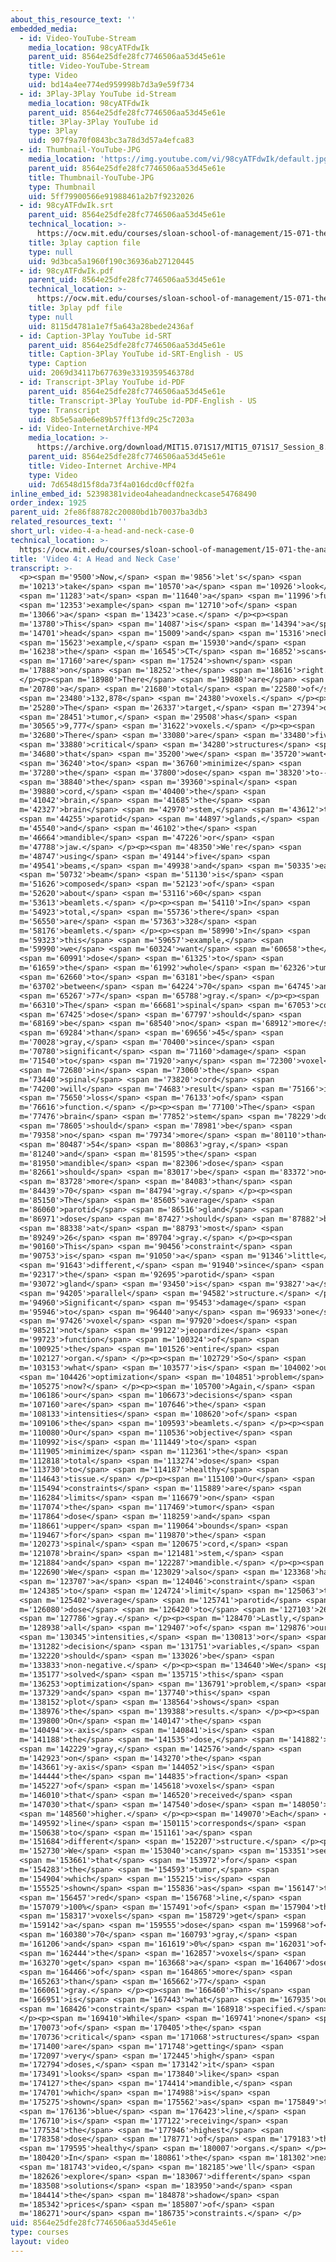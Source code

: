 ```yaml
---
about_this_resource_text: ''
embedded_media:
  - id: Video-YouTube-Stream
    media_location: 98cyATFdwIk
    parent_uid: 8564e25dfe28fc7746506aa53d45e61e
    title: Video-YouTube-Stream
    type: Video
    uid: bd14a4ee774ed959998b7d3a9e59f734
  - id: 3Play-3Play YouTube id-Stream
    media_location: 98cyATFdwIk
    parent_uid: 8564e25dfe28fc7746506aa53d45e61e
    title: 3Play-3Play YouTube id
    type: 3Play
    uid: 907f9a70f0843bc3a78d3d57a4efca83
  - id: Thumbnail-YouTube-JPG
    media_location: 'https://img.youtube.com/vi/98cyATFdwIk/default.jpg'
    parent_uid: 8564e25dfe28fc7746506aa53d45e61e
    title: Thumbnail-YouTube-JPG
    type: Thumbnail
    uid: 5ff79900566e91988461a2b7f9232026
  - id: 98cyATFdwIk.srt
    parent_uid: 8564e25dfe28fc7746506aa53d45e61e
    technical_location: >-
      https://ocw.mit.edu/courses/sloan-school-of-management/15-071-the-analytics-edge-spring-2017/linear-optimization/radiation-therapy-an-application-of-linear-optimization/video-4-a-head-and-neck-case/video-4-a-head-and-neck-case-0/98cyATFdwIk.srt
    title: 3play caption file
    type: null
    uid: 9d3bca5a1960f190c36936ab27120445
  - id: 98cyATFdwIk.pdf
    parent_uid: 8564e25dfe28fc7746506aa53d45e61e
    technical_location: >-
      https://ocw.mit.edu/courses/sloan-school-of-management/15-071-the-analytics-edge-spring-2017/linear-optimization/radiation-therapy-an-application-of-linear-optimization/video-4-a-head-and-neck-case/video-4-a-head-and-neck-case-0/98cyATFdwIk.pdf
    title: 3play pdf file
    type: null
    uid: 8115d4781a1e7f5a643a28bede2436af
  - id: Caption-3Play YouTube id-SRT
    parent_uid: 8564e25dfe28fc7746506aa53d45e61e
    title: Caption-3Play YouTube id-SRT-English - US
    type: Caption
    uid: 2069d34117b677639e3319359546378d
  - id: Transcript-3Play YouTube id-PDF
    parent_uid: 8564e25dfe28fc7746506aa53d45e61e
    title: Transcript-3Play YouTube id-PDF-English - US
    type: Transcript
    uid: 8b5e5aa0e6e89b57ff13fd9c25c7203a
  - id: Video-InternetArchive-MP4
    media_location: >-
      https://archive.org/download/MIT15.071S17/MIT15_071S17_Session_8.3.07_300k.mp4
    parent_uid: 8564e25dfe28fc7746506aa53d45e61e
    title: Video-Internet Archive-MP4
    type: Video
    uid: 7d6548d15f8da73f4a016dcd0cff02fa
inline_embed_id: 52398381video4aheadandneckcase54768490
order_index: 1925
parent_uid: 2fe86f88782c20080bd1b70037ba3db3
related_resources_text: ''
short_url: video-4-a-head-and-neck-case-0
technical_location: >-
  https://ocw.mit.edu/courses/sloan-school-of-management/15-071-the-analytics-edge-spring-2017/linear-optimization/radiation-therapy-an-application-of-linear-optimization/video-4-a-head-and-neck-case/video-4-a-head-and-neck-case-0
title: 'Video 4: A Head and Neck Case'
transcript: >-
  <p><span m='9500'>Now,</span> <span m='9856'>let's</span> <span
  m='10213'>take</span> <span m='10570'>a</span> <span m='10926'>look</span>
  <span m='11283'>at</span> <span m='11640'>a</span> <span m='11996'>full</span>
  <span m='12353'>example</span> <span m='12710'>of</span> <span
  m='13066'>a</span> <span m='13423'>case.</span> </p><p><span
  m='13780'>This</span> <span m='14087'>is</span> <span m='14394'>a</span> <span
  m='14701'>head</span> <span m='15009'>and</span> <span m='15316'>neck</span>
  <span m='15623'>example,</span> <span m='15930'>and</span> <span
  m='16238'>the</span> <span m='16545'>CT</span> <span m='16852'>scans</span>
  <span m='17160'>are</span> <span m='17524'>shown</span> <span
  m='17888'>on</span> <span m='18252'>the</span> <span m='18616'>right.</span>
  </p><p><span m='18980'>There</span> <span m='19880'>are</span> <span
  m='20780'>a</span> <span m='21680'>total</span> <span m='22580'>of</span>
  <span m='23480'>132,878</span> <span m='24380'>voxels.</span> </p><p><span
  m='25280'>The</span> <span m='26337'>target,</span> <span m='27394'>or</span>
  <span m='28451'>tumor,</span> <span m='29508'>has</span> <span
  m='30565'>9,777</span> <span m='31622'>voxels.</span> </p><p><span
  m='32680'>There</span> <span m='33080'>are</span> <span m='33480'>five</span>
  <span m='33880'>critical</span> <span m='34280'>structures</span> <span
  m='34680'>that</span> <span m='35200'>we</span> <span m='35720'>want</span>
  <span m='36240'>to</span> <span m='36760'>minimize</span> <span
  m='37280'>the</span> <span m='37800'>dose</span> <span m='38320'>to--</span>
  <span m='38840'>the</span> <span m='39360'>spinal</span> <span
  m='39880'>cord,</span> <span m='40400'>the</span> <span
  m='41042'>brain,</span> <span m='41685'>the</span> <span
  m='42327'>brain</span> <span m='42970'>stem,</span> <span m='43612'>the</span>
  <span m='44255'>parotid</span> <span m='44897'>glands,</span> <span
  m='45540'>and</span> <span m='46102'>the</span> <span
  m='46664'>mandible</span> <span m='47226'>or</span> <span
  m='47788'>jaw.</span> </p><p><span m='48350'>We're</span> <span
  m='48747'>using</span> <span m='49144'>five</span> <span
  m='49541'>beams,</span> <span m='49938'>and</span> <span m='50335'>each</span>
  <span m='50732'>beam</span> <span m='51130'>is</span> <span
  m='51626'>composed</span> <span m='52123'>of</span> <span
  m='52620'>about</span> <span m='53116'>60</span> <span
  m='53613'>beamlets.</span> </p><p><span m='54110'>In</span> <span
  m='54923'>total,</span> <span m='55736'>there</span> <span
  m='56550'>are</span> <span m='57363'>328</span> <span
  m='58176'>beamlets.</span> </p><p><span m='58990'>In</span> <span
  m='59323'>this</span> <span m='59657'>example,</span> <span
  m='59990'>we</span> <span m='60324'>want</span> <span m='60658'>the</span>
  <span m='60991'>dose</span> <span m='61325'>to</span> <span
  m='61659'>the</span> <span m='61992'>whole</span> <span m='62326'>tumor</span>
  <span m='62660'>to</span> <span m='63181'>be</span> <span
  m='63702'>between</span> <span m='64224'>70</span> <span m='64745'>and</span>
  <span m='65267'>77</span> <span m='65788'>gray.</span> </p><p><span
  m='66310'>The</span> <span m='66681'>spinal</span> <span m='67053'>cord</span>
  <span m='67425'>dose</span> <span m='67797'>should</span> <span
  m='68169'>be</span> <span m='68540'>no</span> <span m='68912'>more</span>
  <span m='69284'>than</span> <span m='69656'>45</span> <span
  m='70028'>gray,</span> <span m='70400'>since</span> <span
  m='70780'>significant</span> <span m='71160'>damage</span> <span
  m='71540'>to</span> <span m='71920'>any</span> <span m='72300'>voxel</span>
  <span m='72680'>in</span> <span m='73060'>the</span> <span
  m='73440'>spinal</span> <span m='73820'>cord</span> <span
  m='74200'>will</span> <span m='74683'>result</span> <span m='75166'>in</span>
  <span m='75650'>loss</span> <span m='76133'>of</span> <span
  m='76616'>function.</span> </p><p><span m='77100'>The</span> <span
  m='77476'>brain</span> <span m='77852'>stem</span> <span m='78229'>dose</span>
  <span m='78605'>should</span> <span m='78981'>be</span> <span
  m='79358'>no</span> <span m='79734'>more</span> <span m='80110'>than</span>
  <span m='80487'>54</span> <span m='80863'>gray,</span> <span
  m='81240'>and</span> <span m='81595'>the</span> <span
  m='81950'>mandible</span> <span m='82306'>dose</span> <span
  m='82661'>should</span> <span m='83017'>be</span> <span m='83372'>no</span>
  <span m='83728'>more</span> <span m='84083'>than</span> <span
  m='84439'>70</span> <span m='84794'>gray.</span> </p><p><span
  m='85150'>The</span> <span m='85605'>average</span> <span
  m='86060'>parotid</span> <span m='86516'>gland</span> <span
  m='86971'>dose</span> <span m='87427'>should</span> <span m='87882'>be</span>
  <span m='88338'>at</span> <span m='88793'>most</span> <span
  m='89249'>26</span> <span m='89704'>gray.</span> </p><p><span
  m='90160'>This</span> <span m='90456'>constraint</span> <span
  m='90753'>is</span> <span m='91050'>a</span> <span m='91346'>little</span>
  <span m='91643'>different,</span> <span m='91940'>since</span> <span
  m='92317'>the</span> <span m='92695'>parotid</span> <span
  m='93072'>gland</span> <span m='93450'>is</span> <span m='93827'>a</span>
  <span m='94205'>parallel</span> <span m='94582'>structure.</span> </p><p><span
  m='94960'>Significant</span> <span m='95453'>damage</span> <span
  m='95946'>to</span> <span m='96440'>any</span> <span m='96933'>one</span>
  <span m='97426'>voxel</span> <span m='97920'>does</span> <span
  m='98521'>not</span> <span m='99122'>jeopardize</span> <span
  m='99723'>function</span> <span m='100324'>of</span> <span
  m='100925'>the</span> <span m='101526'>entire</span> <span
  m='102127'>organ.</span> </p><p><span m='102729'>So</span> <span
  m='103153'>what</span> <span m='103577'>is</span> <span m='104002'>our</span>
  <span m='104426'>optimization</span> <span m='104851'>problem</span> <span
  m='105275'>now?</span> </p><p><span m='105700'>Again,</span> <span
  m='106186'>our</span> <span m='106673'>decisions</span> <span
  m='107160'>are</span> <span m='107646'>the</span> <span
  m='108133'>intensities</span> <span m='108620'>of</span> <span
  m='109106'>the</span> <span m='109593'>beamlets.</span> </p><p><span
  m='110080'>Our</span> <span m='110536'>objective</span> <span
  m='110992'>is</span> <span m='111449'>to</span> <span
  m='111905'>minimize</span> <span m='112361'>the</span> <span
  m='112818'>total</span> <span m='113274'>dose</span> <span
  m='113730'>to</span> <span m='114187'>healthy</span> <span
  m='114643'>tissue.</span> </p><p><span m='115100'>Our</span> <span
  m='115494'>constraints</span> <span m='115889'>are</span> <span
  m='116284'>limits</span> <span m='116679'>on</span> <span
  m='117074'>the</span> <span m='117469'>tumor</span> <span
  m='117864'>dose</span> <span m='118259'>and</span> <span
  m='118661'>upper</span> <span m='119064'>bounds</span> <span
  m='119467'>for</span> <span m='119870'>the</span> <span
  m='120273'>spinal</span> <span m='120675'>cord,</span> <span
  m='121078'>brain</span> <span m='121481'>stem,</span> <span
  m='121884'>and</span> <span m='122287'>mandible.</span> </p><p><span
  m='122690'>We</span> <span m='123029'>also</span> <span m='123368'>have</span>
  <span m='123707'>a</span> <span m='124046'>constraint</span> <span
  m='124385'>to</span> <span m='124724'>limit</span> <span m='125063'>the</span>
  <span m='125402'>average</span> <span m='125741'>parotid</span> <span
  m='126080'>dose</span> <span m='126420'>to</span> <span m='127103'>26</span>
  <span m='127786'>gray.</span> </p><p><span m='128470'>Lastly,</span> <span
  m='128938'>all</span> <span m='129407'>of</span> <span m='129876'>our</span>
  <span m='130345'>intensities,</span> <span m='130813'>or</span> <span
  m='131282'>decision</span> <span m='131751'>variables,</span> <span
  m='132220'>should</span> <span m='133026'>be</span> <span
  m='133833'>non-negative.</span> </p><p><span m='134640'>We</span> <span
  m='135177'>solved</span> <span m='135715'>this</span> <span
  m='136253'>optimization</span> <span m='136791'>problem,</span> <span
  m='137329'>and</span> <span m='137740'>this</span> <span
  m='138152'>plot</span> <span m='138564'>shows</span> <span
  m='138976'>the</span> <span m='139388'>results.</span> </p><p><span
  m='139800'>On</span> <span m='140147'>the</span> <span
  m='140494'>x-axis</span> <span m='140841'>is</span> <span
  m='141188'>the</span> <span m='141535'>dose,</span> <span m='141882'>in</span>
  <span m='142229'>gray,</span> <span m='142576'>and</span> <span
  m='142923'>on</span> <span m='143270'>the</span> <span
  m='143661'>y-axis</span> <span m='144052'>is</span> <span
  m='144444'>the</span> <span m='144835'>fraction</span> <span
  m='145227'>of</span> <span m='145618'>voxels</span> <span
  m='146010'>that</span> <span m='146520'>received</span> <span
  m='147030'>that</span> <span m='147540'>dose</span> <span m='148050'>or</span>
  <span m='148560'>higher.</span> </p><p><span m='149070'>Each</span> <span
  m='149592'>line</span> <span m='150115'>corresponds</span> <span
  m='150638'>to</span> <span m='151161'>a</span> <span
  m='151684'>different</span> <span m='152207'>structure.</span> </p><p><span
  m='152730'>We</span> <span m='153040'>can</span> <span m='153351'>see</span>
  <span m='153661'>that</span> <span m='153972'>for</span> <span
  m='154283'>the</span> <span m='154593'>tumor,</span> <span
  m='154904'>which</span> <span m='155215'>is</span> <span
  m='155525'>shown</span> <span m='155836'>as</span> <span m='156147'>the</span>
  <span m='156457'>red</span> <span m='156768'>line,</span> <span
  m='157079'>100%</span> <span m='157491'>of</span> <span m='157904'>the</span>
  <span m='158317'>voxels</span> <span m='158729'>get</span> <span
  m='159142'>a</span> <span m='159555'>dose</span> <span m='159968'>of</span>
  <span m='160380'>70</span> <span m='160793'>gray,</span> <span
  m='161206'>and</span> <span m='161619'>0%</span> <span m='162031'>of</span>
  <span m='162444'>the</span> <span m='162857'>voxels</span> <span
  m='163270'>get</span> <span m='163668'>a</span> <span m='164067'>dose</span>
  <span m='164466'>of</span> <span m='164865'>more</span> <span
  m='165263'>than</span> <span m='165662'>77</span> <span
  m='166061'>gray.</span> </p><p><span m='166460'>This</span> <span
  m='166951'>is</span> <span m='167443'>what</span> <span m='167935'>our</span>
  <span m='168426'>constraint</span> <span m='168918'>specified.</span>
  </p><p><span m='169410'>While</span> <span m='169741'>none</span> <span
  m='170073'>of</span> <span m='170405'>the</span> <span
  m='170736'>critical</span> <span m='171068'>structures</span> <span
  m='171400'>are</span> <span m='171748'>getting</span> <span
  m='172097'>very</span> <span m='172445'>high</span> <span
  m='172794'>doses,</span> <span m='173142'>it</span> <span
  m='173491'>looks</span> <span m='173840'>like</span> <span
  m='174127'>the</span> <span m='174414'>mandible,</span> <span
  m='174701'>which</span> <span m='174988'>is</span> <span
  m='175275'>shown</span> <span m='175562'>as</span> <span m='175849'>the</span>
  <span m='176136'>blue</span> <span m='176423'>line,</span> <span
  m='176710'>is</span> <span m='177122'>receiving</span> <span
  m='177534'>the</span> <span m='177946'>highest</span> <span
  m='178358'>dose</span> <span m='178771'>of</span> <span m='179183'>the</span>
  <span m='179595'>healthy</span> <span m='180007'>organs.</span> </p><p><span
  m='180420'>In</span> <span m='180861'>the</span> <span m='181302'>next</span>
  <span m='181743'>video,</span> <span m='182185'>we'll</span> <span
  m='182626'>explore</span> <span m='183067'>different</span> <span
  m='183508'>solutions</span> <span m='183950'>and</span> <span
  m='184414'>the</span> <span m='184878'>shadow</span> <span
  m='185342'>prices</span> <span m='185807'>of</span> <span
  m='186271'>our</span> <span m='186735'>constraints.</span> </p>
uid: 8564e25dfe28fc7746506aa53d45e61e
type: courses
layout: video
---
```

